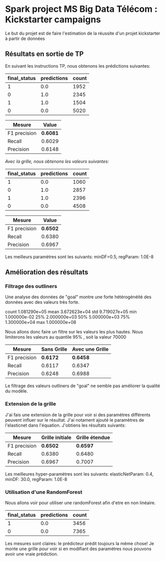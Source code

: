 # Spark project MS Big Data Télécom : Kickstarter campaigns

Le but du projet est de faire l'estimation de la réussite d'un projet kickstarter à partir de données 

## Résultats en sortie de TP
En suivant les instructions TP, nous obtenons les prédictions suivantes:

|final_status|predictions|count|
|------------|-----------|-----|
|	    1|        0.0| 1952|
|           0|        1.0| 2345|
|           1|        1.0| 1504|
|           0|        0.0| 5020|

|Mesure        | Value|
|--------------|------|
|F1 precision| **0.6081**|
|Recall         |0.6029|
|Precision     |0.6148|

*Avec la grille, nous obtenons les valeurs suivantes:*

|final_status|predictions|count|
|------------|-----------|-----|
|           1|        0.0| 1060|
|           0|        1.0| 2857|
|           1|        1.0| 2396|
|           0|        0.0| 4508|

|Mesure        | Value|
|--------------|------|
|F1 precision| **0.6502**|
|Recall         |0.6380|
|Precision     |0.6967|

Les meilleurs paramètres sont les suivants: minDF=0.5, regParam: 1.0E-8


## Amélioration des résultats

### Filtrage des outliners
Une analyse des données de "goal" montre une forte hétérogénéité des données avec des valeurs très forte.

count    1.081290e+05
mean     3.672623e+04
std      9.719027e+05
min      1.000000e-02
25%      2.000000e+03
50%      5.000000e+03
75%      1.300000e+04
max      1.000000e+08

Nous allons donc faire un filtre sur les valeurs les plus hautes. Nous limiterons les valeurs au quantile 95% , soit la valeur 70000


|Mesure        | Sans Grille| Avec une Grille|
|--------------|------|------|
|F1 precision| **0.6172**|**0.6458**
|Recall         |0.6117|0.6347
|Precision     |0.6248|0.6988

Le filtrage des valeurs outliners de "goal" ne semble pas améliorer la qualité du modèle.

### Extension de la grille
J'ai fais une extension de la grille pour voir si des paramètres différents peuvent influer sur le résultat. J'ai notament ajouté le paramètres de l'elasticnet dans l'équation.
J'obtiens les résultats suivants:

|Mesure        |  Grille initiale| Grille étendue|
|--------------|-----------------|-------------|
|F1 precision| **0.6502**| **0.6597**| 
|Recall         |0.6380|0.6480|
|Precision     |0.6967|0.7007|

Les meilleures hyper-paramètres sont les suivants:
  elasticNetParam: 0.4,
  minDF: 30.0,
  regParam: 1.0E-8


### Utilisation d'une RandomForest
Nous allons voir pour utiliser une randomForest afin d'etre en non linéaire.

|final_status|predictions|count|
|------------|-----------|-----|
|           1|        0.0| 3456|
|           0|        0.0| 7365|

Les mesures sont claires: le prédicteur prédit toujours la même chose! 
Je monte une grille pour voir si en modifiant des paramètres nous pouvons avoir une vraie prédiction.


